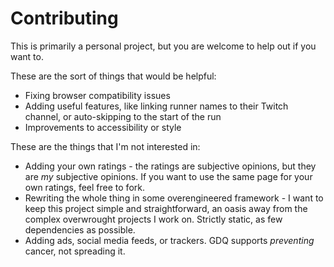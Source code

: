 Contributing
====

This is primarily a personal project, but you are welcome to help out if you want to.

These are the sort of things that would be helpful:
* Fixing browser compatibility issues
* Adding useful features, like linking runner names to their Twitch channel, or auto-skipping to the start of the run
* Improvements to accessibility or style

These are the things that I'm not interested in:
* Adding your own ratings - the ratings are subjective opinions, but they are *my* subjective opinions. If you want to use the same page for your own ratings, feel free to fork.
* Rewriting the whole thing in some overengineered framework - I want to keep this project simple and straightforward, an oasis away from the complex overwrought projects I work on. Strictly static, as few dependencies as possible.
* Adding ads, social media feeds, or trackers. GDQ supports *preventing* cancer, not spreading it.
